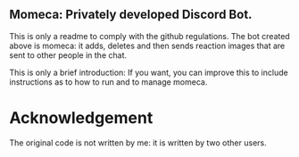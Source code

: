 ## Momeca: Privately developed Discord Bot. ##

This is only a readme to comply with the github regulations.
The bot created above is momeca: it adds, deletes and then sends reaction images that are sent to other people in the chat.

This is only a brief introduction: If you want, you can improve this to include instructions as to how to run and to manage momeca.

# Acknowledgement

The original code is not written by me: it is written by two other users.

